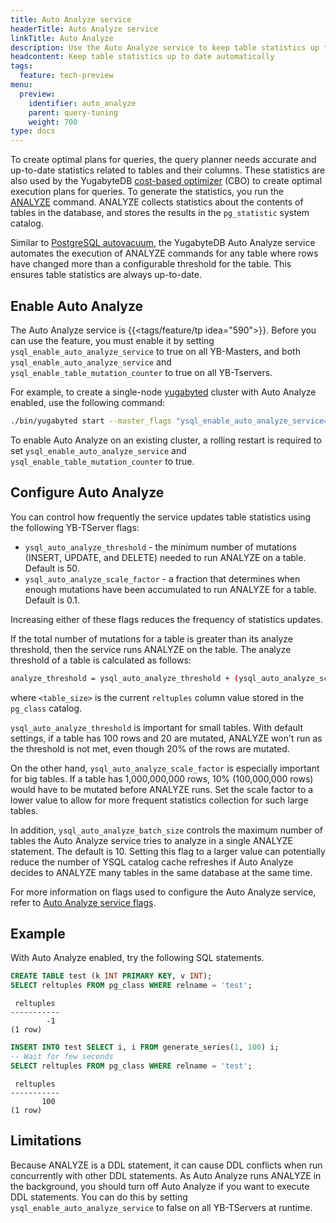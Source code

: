```yaml
---
title: Auto Analyze service
headerTitle: Auto Analyze service
linkTitle: Auto Analyze
description: Use the Auto Analyze service to keep table statistics up to date
headcontent: Keep table statistics up to date automatically
tags:
  feature: tech-preview
menu:
  preview:
    identifier: auto_analyze
    parent: query-tuning
    weight: 700
type: docs
---
```


To create optimal plans for queries, the query planner needs accurate and up-to-date statistics related to tables and their columns. These statistics are also used by the YugabyteDB [cost-based optimizer](../../../reference/configuration/yb-tserver/#yb-enable-base-scans-cost-model) (CBO) to create optimal execution plans for queries. To generate the statistics, you run the [ANALYZE](../../../api/ysql/the-sql-language/statements/cmd_analyze/) command. ANALYZE collects statistics about the contents of tables in the database, and stores the results in the `pg_statistic` system catalog.

Similar to [PostgreSQL autovacuum](https://www.postgresql.org/docs/current/routine-vacuuming.html#AUTOVACUUM), the YugabyteDB Auto Analyze service automates the execution of ANALYZE commands for any table where rows have changed more than a configurable threshold for the table. This ensures table statistics are always up-to-date.

## Enable Auto Analyze

The Auto Analyze service is {{<tags/feature/tp idea="590">}}. Before you can use the feature, you must enable it by setting `ysql_enable_auto_analyze_service` to true on all YB-Masters, and both `ysql_enable_auto_analyze_service` and `ysql_enable_table_mutation_counter` to true on all YB-Tservers.

For example, to create a single-node [yugabyted](../../../reference/configuration/yugabyted/) cluster with Auto Analyze enabled, use the following command:

```sh
./bin/yugabyted start --master_flags "ysql_enable_auto_analyze_service=true" --tserver_flags "ysql_enable_auto_analyze_service=true,ysql_enable_table_mutation_counter=true"
```

To enable Auto Analyze on an existing cluster, a rolling restart is required to set `ysql_enable_auto_analyze_service` and `ysql_enable_table_mutation_counter` to true.

## Configure Auto Analyze

You can control how frequently the service updates table statistics using the following YB-TServer flags:

- `ysql_auto_analyze_threshold` - the minimum number of mutations (INSERT, UPDATE, and DELETE) needed to run ANALYZE on a table. Default is 50.
- `ysql_auto_analyze_scale_factor` - a fraction that determines when enough mutations have been accumulated to run ANALYZE for a table. Default is 0.1.

Increasing either of these flags reduces the frequency of statistics updates.

If the total number of mutations for a table is greater than its analyze threshold, then the service runs ANALYZE on the table. The analyze threshold of a table is calculated as follows:

```sh
analyze_threshold = ysql_auto_analyze_threshold + (ysql_auto_analyze_scale_factor * <table_size>)
```

where `<table_size>` is the current `reltuples` column value stored in the `pg_class` catalog.

`ysql_auto_analyze_threshold` is important for small tables. With default settings, if a table has 100 rows and 20 are mutated, ANALYZE won't run as the threshold is not met, even though 20% of the rows are mutated.

On the other hand, `ysql_auto_analyze_scale_factor` is especially important for big tables. If a table has 1,000,000,000 rows, 10% (100,000,000 rows) would have to be mutated before ANALYZE runs. Set the scale factor to a lower value to allow for more frequent statistics collection for such large tables.

In addition, `ysql_auto_analyze_batch_size` controls the maximum number of tables the Auto Analyze service tries to analyze in a single ANALYZE statement. The default is 10. Setting this flag to a larger value can potentially reduce the number of YSQL catalog cache refreshes if Auto Analyze decides to ANALYZE many tables in the same database at the same time.

For more information on flags used to configure the Auto Analyze service, refer to [Auto Analyze service flags](../../../reference/configuration/yb-tserver#auto-analyze-service-flags).

## Example

With Auto Analyze enabled, try the following SQL statements.

```sql
CREATE TABLE test (k INT PRIMARY KEY, v INT);
SELECT reltuples FROM pg_class WHERE relname = 'test';
```

```output
 reltuples 
-----------
        -1
(1 row)
```

```sql
INSERT INTO test SELECT i, i FROM generate_series(1, 100) i;
-- Wait for few seconds
SELECT reltuples FROM pg_class WHERE relname = 'test';
```

```output
 reltuples
-----------
       100
(1 row)
```

## Limitations

Because ANALYZE is a DDL statement, it can cause DDL conflicts when run concurrently with other DDL statements. As Auto Analyze runs ANALYZE in the background, you should turn off Auto Analyze if you want to execute DDL statements. You can do this by setting `ysql_enable_auto_analyze_service` to false on all YB-TServers at runtime.
